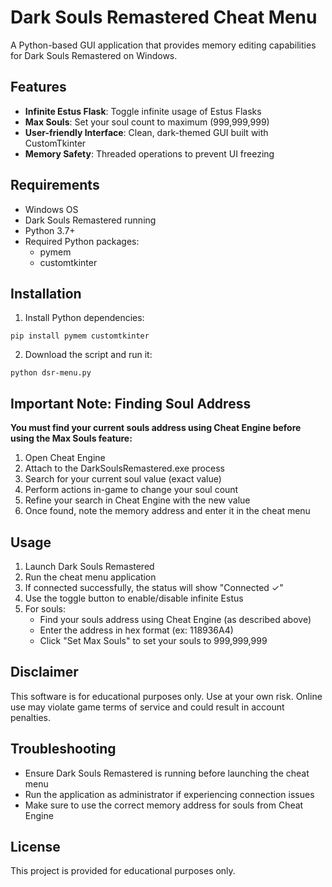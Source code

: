 # Dark Souls Remastered Cheat Menu

A Python-based GUI application that provides memory editing capabilities for Dark Souls Remastered on Windows.

## Features

- **Infinite Estus Flask**: Toggle infinite usage of Estus Flasks
- **Max Souls**: Set your soul count to maximum (999,999,999)
- **User-friendly Interface**: Clean, dark-themed GUI built with CustomTkinter
- **Memory Safety**: Threaded operations to prevent UI freezing

## Requirements

- Windows OS
- Dark Souls Remastered running
- Python 3.7+
- Required Python packages:
  - pymem
  - customtkinter

## Installation

1. Install Python dependencies:
```
pip install pymem customtkinter
```

2. Download the script and run it:
```
python dsr-menu.py
```

## Important Note: Finding Soul Address

**You must find your current souls address using Cheat Engine before using the Max Souls feature:**

1. Open Cheat Engine
2. Attach to the DarkSoulsRemastered.exe process
3. Search for your current soul value (exact value)
4. Perform actions in-game to change your soul count
5. Refine your search in Cheat Engine with the new value
6. Once found, note the memory address and enter it in the cheat menu

## Usage

1. Launch Dark Souls Remastered
2. Run the cheat menu application
3. If connected successfully, the status will show "Connected ✓"
4. Use the toggle button to enable/disable infinite Estus
5. For souls:
   - Find your souls address using Cheat Engine (as described above)
   - Enter the address in hex format (ex: 118936A4)
   - Click "Set Max Souls" to set your souls to 999,999,999

## Disclaimer

This software is for educational purposes only. Use at your own risk. Online use may violate game terms of service and could result in account penalties.

## Troubleshooting

- Ensure Dark Souls Remastered is running before launching the cheat menu
- Run the application as administrator if experiencing connection issues
- Make sure to use the correct memory address for souls from Cheat Engine

## License

This project is provided for educational purposes only.
